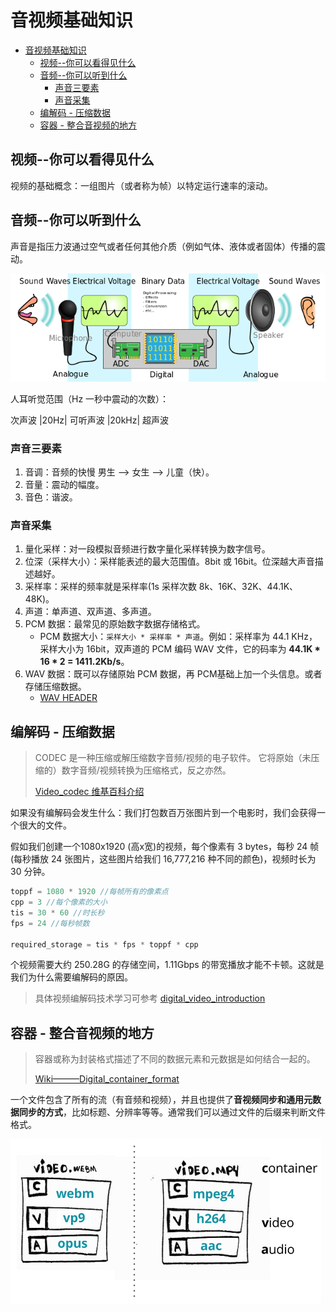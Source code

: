 # 音视频基础知识

- [音视频基础知识](#音视频基础知识)
  - [视频--你可以看得见什么](#视频--你可以看得见什么)
  - [音频--你可以听到什么](#音频--你可以听到什么)
    - [声音三要素](#声音三要素)
    - [声音采集](#声音采集)
  - [编解码 - 压缩数据](#编解码---压缩数据)
  - [容器 - 整合音视频的地方](#容器---整合音视频的地方)

## 视频--你可以看得见什么

视频的基础概念：一组图片（或者称为帧）以特定运行速率的滚动。

## 音频--你可以听到什么

声音是指压力波通过空气或者任何其他介质（例如气体、液体或者固体）传播的震动。

![audio analog to digital](./Img/CPT-Sound.png)

人耳听觉范围（Hz 一秒中震动的次数）：

次声波  |20Hz|  可听声波 |20kHz| 超声波

### 声音三要素

1. 音调：音频的快慢  男生 --> 女生 --> 儿童（快）。
2. 音量：震动的幅度。
3. 音色：谐波。

### 声音采集

1. 量化采样：对一段模拟音频进行数字量化采样转换为数字信号。
2. 位深（采样大小）：采样能表述的最大范围值。8bit 或 16bit。位深越大声音描述越好。
3. 采样率：采样的频率就是采样率(1s 采样次数 8k、16K、32K、44.1K、48K)。
4. 声道：单声道、双声道、多声道。
5. PCM 数据：最常见的原始数字数据存储格式。
   - PCM 数据大小：`采样大小 * 采样率 * 声道`。例如：采样率为 44.1 KHz，采样大小为 16bit，双声道的 PCM 编码 WAV 文件，它的码率为 **44.1K * 16 * 2 = 1411.2Kb/s**。
6. WAV 数据：既可以存储原始 PCM 数据，再 PCM基础上加一个头信息。或者存储压缩数据。
   - [WAV HEADER](https://www.jianshu.com/p/63d7aa88582b)

## 编解码 - 压缩数据

>CODEC 是一种压缩或解压缩数字音频/视频的电子软件。 它将原始（未压缩的）数字音频/视频转换为压缩格式，反之亦然。
>
>[Video_codec 维基百科介绍](https://en.wikipedia.org/wiki/Video_codec)

如果没有编解码会发生什么：我们打包数百万张图片到一个电影时，我们会获得一个很大的文件。

假如我们创建一个1080x1920 (高x宽)的视频，每个像素有 3 bytes，每秒 24 帧(每秒播放 24 张图片，这些图片给我们 16,777,216 种不同的颜色)，视频时长为 30 分钟。

```cpp
toppf = 1080 * 1920 //每帧所有的像素点
cpp = 3 //每个像素的大小
tis = 30 * 60 //时长秒
fps = 24 //每秒帧数

required_storage = tis * fps * toppf * cpp
```

个视频需要大约 250.28G 的存储空间，1.11Gbps 的带宽播放才能不卡顿。这就是我们为什么需要编解码的原因。

> 具体视频编解码技术学习可参考 [digital_video_introduction](https://github.com/leandromoreira/digital_video_introduction/blob/master/README-cn.md)

## 容器 - 整合音视频的地方

> 容器或称为封装格式描述了不同的数据元素和元数据是如何结合一起的。
>
> [Wiki———Digital_container_format](https://en.wikipedia.org/wiki/Digital_container_format)

一个文件包含了所有的流（有音频和视频），并且也提供了**音视频同步和通用元数据同步的方式**，比如标题、分辨率等等。通常我们可以通过文件的后缀来判断文件格式。

![container](./Img/container.png)
